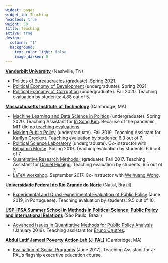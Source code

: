 ```yaml
---
widget: pages
widget_id: Teaching
headless: true
weight: 50
title: Teaching
active: true
design:
  columns: "1"
  background:
    text_color_light: false
    image_darken: 0
---
```

**[Vanderbilt University](http://www.vanderbilt.edu)** (Nashville, TN)

* [Politics of Bureaucracies](media/bureaucracies_syllabus.pdf) (graduate). Spring 2021.
* [Political Economy of Development](media/development_syllabus.pdf) (undergraduate). Spring 2021.
* [Political Economy of Corruption](media/corruption_syllabus.pdf) (undergraduate). Fall 2020. Teaching evaluation by students: 4.88 out of 5.

**[Massachusetts Institute of Technology](http://www.mit.edu)** (Cambridge, MA)

* [Machine Learning and Data Science in Politics](media/machine_learning_syllabus.pdf) (undergraduate). Spring 2020. Teaching Assistant for [In Song Kim](http://web.mit.edu/insong/www/). Because of the pandemic, MIT did [no teaching evaluations](https://covid19.mit.edu/subject-and-student-surveys-for-spring-2020). 
* [Making Public Policy](media/public_policy_syllabus.pdf) (undergraduate). Fall 2019. Teaching Assistant for [Karilyn Crockett](https://dusp.mit.edu/faculty/karilyn-crockett). Teaching evaluation by students: 6.3 out of 7.
* [Political Science Laboratory](media/polisci_lab_syllabus.pdf) (undergraduate). Co-instructor with [Benjamin Morse](http://www.benmorse.net/). Spring 2019. Teaching evaluation by students: 6.6 out of 7. 
* [Quantitative Research Methods I](media/quant_1_syllabus.pdf) (graduate). Fall 2017. Teaching Assistant for [Daniel Hidalgo](https://www.dhidalgo.me/). Teaching evaluation by students: 6.5 out of 7.
* [LaTeX workshop](media/latex_slides.pdf). September 2017. Co-instructor with [Weihuang Wong](https://weihuangwong.github.io/).

**[Universidade Federal do Rio Grande do Norte](http://www.ufrn.br)** (Natal, Brazil)
* [Experimental and Quasi-experimental Evaluation of Public Policy](media/ufrn_agenda.pdf) (June 2019, in Portuguese). Teaching evaluation by students: 9.5 out of 10. 

**[USP-IPSA Summer School in Methods in Political Science, Public Policy and International Relations](http://summerschool.fflch.usp.br/)** (Sao Paulo, Brazil)
* [Advanced Issues in Quantitative Methods for Public Policy Analysis](media/policy_analysis_syllabus.pdf) (January 2019). Teaching assistant for [Bruno Cautres](https://www.sciencespo.fr/cevipof/en/researcher/bruno-cautres.html).

**[Abdul Latif Jameel Poverty Action Lab (J-PAL)](https://www.povertyactionlab.org/)** (Cambridge, MA)
* [Evaluation of Social Programs](media/jpal_agenda.pdf) (June 2017). Teaching Assistant for J-PAL's flagship executive education course.
